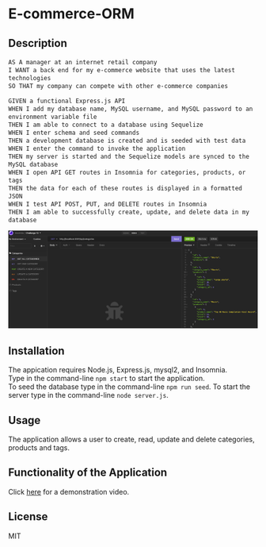 # E-commerce-ORM

## Description

```
AS A manager at an internet retail company
I WANT a back end for my e-commerce website that uses the latest technologies
SO THAT my company can compete with other e-commerce companies
```

```
GIVEN a functional Express.js API
WHEN I add my database name, MySQL username, and MySQL password to an environment variable file
THEN I am able to connect to a database using Sequelize
WHEN I enter schema and seed commands
THEN a development database is created and is seeded with test data
WHEN I enter the command to invoke the application
THEN my server is started and the Sequelize models are synced to the MySQL database
WHEN I open API GET routes in Insomnia for categories, products, or tags
THEN the data for each of these routes is displayed in a formatted JSON
WHEN I test API POST, PUT, and DELETE routes in Insomnia
THEN I am able to successfully create, update, and delete data in my database
```

![Node Image](/assets/img/readmeimg.png)

## Installation
The appication requires Node.js, Express.js, mysql2, and Insomnia.</br>
Type in the command-line ```npm start``` to start the application. </br>
 To seed the database type in the command-line ```npm run seed```.
 To start the server type in the command-line ```node server.js```.

## Usage
The application allows a user to create, read, update and delete categories, products and tags.

## Functionality of the Application
Click [here]() for a demonstration video.

## License
MIT